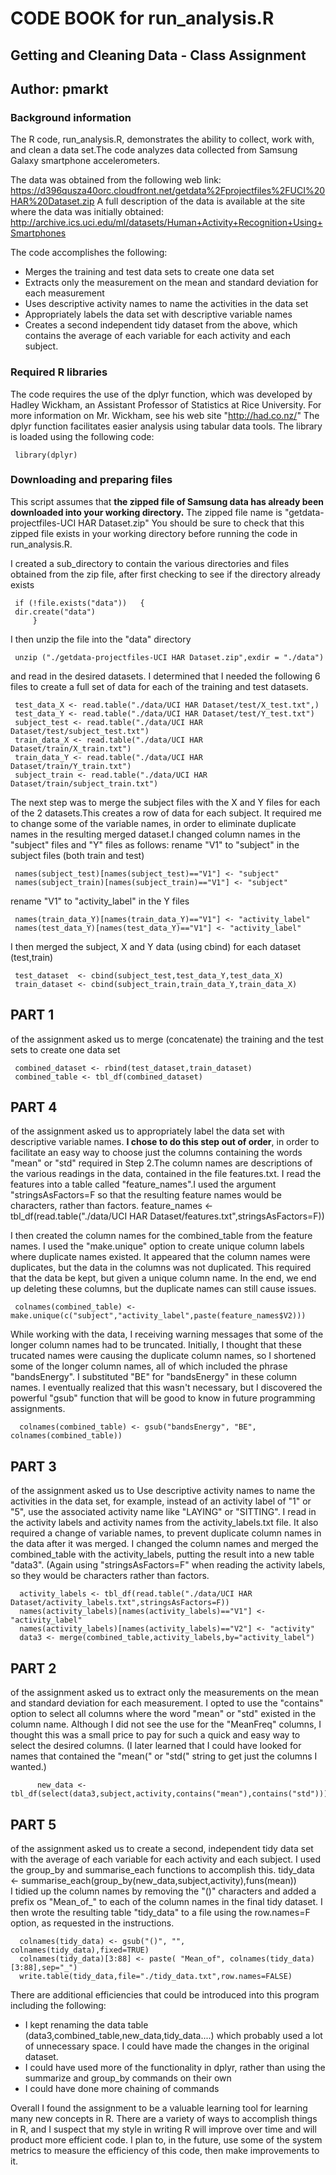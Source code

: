 # CODE BOOK for run_analysis.R
##   Getting and Cleaning Data - Class Assignment
##   Author: pmarkt

### Background information

The R code, run_analysis.R, demonstrates the ability to collect, work with, and clean a data set.The code analyzes data collected from Samsung Galaxy smartphone accelerometers. 

The data was obtained from the following web link:
https://d396qusza40orc.cloudfront.net/getdata%2Fprojectfiles%2FUCI%20HAR%20Dataset.zip 
A full description of the data is available at the site where the data was initially obtained:
http://archive.ics.uci.edu/ml/datasets/Human+Activity+Recognition+Using+Smartphones

The code accomplishes the following:
- Merges the training and test data sets to create one data set
- Extracts only the measurement on the mean and standard deviation for each measurement
- Uses descriptive activity names to name the activities in the data set
- Appropriately labels the data set with descriptive variable names
- Creates a second independent tidy dataset from the above, which contains the average of each variable for each activity and each subject.


### Required R libraries

The code requires the use of the dplyr function, which was developed by Hadley Wickham, an Assistant Professor of Statistics at Rice University. For more information on Mr. Wickham, see his web site "http://had.co.nz/"
The dplyr function facilitates easier analysis using tabular data tools.
The library is loaded using the following code:

	 library(dplyr)

### Downloading and preparing files

This script assumes that **the zipped file of Samsung data has already been downloaded into your working directory.** The zipped file name is "getdata-projectfiles-UCI HAR Dataset.zip" You should be sure to check that this zipped file exists in your working directory before running the code in run_analysis.R.

I created a sub_directory to contain the various directories and files obtained from the zip file, after first checking to see if the directory already exists
	
	 if (!file.exists("data"))   {
	 dir.create("data")
         }
I then unzip the file into the "data" directory

	 unzip ("./getdata-projectfiles-UCI HAR Dataset.zip",exdir = "./data")

and read in the desired datasets. I determined that I needed the following 6 files to create a full set of data for each of the training and test datasets.

	 test_data_X <- read.table("./data/UCI HAR Dataset/test/X_test.txt",)              
	 test_data_Y <- read.table("./data/UCI HAR Dataset/test/Y_test.txt")
	 subject_test <- read.table("./data/UCI HAR Dataset/test/subject_test.txt")
	 train_data_X <- read.table("./data/UCI HAR Dataset/train/X_train.txt")     
   	 train_data_Y <- read.table("./data/UCI HAR Dataset/train/Y_train.txt")
  	 subject_train <- read.table("./data/UCI HAR Dataset/train/subject_train.txt")

The next step was to merge the subject files with the X and Y files for each of the 2 datasets.This creates a row of data for each subject. It required me to change some of the variable names, in order to eliminate duplicate names in the resulting merged dataset.I changed column names in the "subject" files and "Y" files as follows:
rename "V1" to "subject" in the subject files (both train and test)

	 names(subject_test)[names(subject_test)=="V1"] <- "subject"         
	 names(subject_train)[names(subject_train)=="V1"] <- "subject" 

rename "V1" to "activity_label" in the Y files

	 names(train_data_Y)[names(train_data_Y)=="V1"] <- "activity_label"
	 names(test_data_Y)[names(test_data_Y)=="V1"] <- "activity_label"

I then merged the subject, X and Y data (using cbind) for each dataset (test,train)

	 test_dataset  <- cbind(subject_test,test_data_Y,test_data_X)
	 train_dataset <- cbind(subject_train,train_data_Y,train_data_X)

## PART 1 
of the assignment asked us to merge (concatenate) the training and the test sets to create one data set

	 combined_dataset <- rbind(test_dataset,train_dataset)
	 combined_table <- tbl_df(combined_dataset)

## PART 4
of the assignment asked us to appropriately label the data set with descriptive variable names. **I chose to do this step out of order**, in order to facilitate an easy way to choose just the columns containing the words "mean" or "std" required in Step 2.The column names are descriptions of the various readings in the data, contained in the file features.txt. I read the features into a table called "feature_names".I used the argument "stringsAsFactors=F so that the resulting feature names would be characters, rather than factors.
 	 feature_names <- tbl_df(read.table("./data/UCI HAR Dataset/features.txt",stringsAsFactors=F))           

I then created the column names for the combined_table from the feature names. I used the "make.unique" option to create unique column labels where duplicate names existed. It appeared that the column names were duplicates, but the data in the columns was not duplicated. This required that the data be kept, but given a unique column name. In the end, we end up deleting these columns, but the duplicate names can still cause issues.

	 colnames(combined_table) <- make.unique(c("subject","activity_label",paste(feature_names$V2)))

While working with the data, I receiving warning messages that some of the longer column names had to be truncated. Initially, I thought that these trucated names were causing the duplicate column names, so I shortened some of the longer column names, all of which included the phrase "bandsEnergy". I substituted "BE" for "bandsEnergy" in these column names. I eventually realized that this wasn't necessary, but I discovered the powerful "gsub" function that will be good to know in future programming assignments.

	  colnames(combined_table) <- gsub("bandsEnergy", "BE", colnames(combined_table)) 

## PART 3 
of the assignment asked us to Use descriptive activity names to name the activities in the data set, for example, instead of an activity label of "1" or "5", use the associated activity name like "LAYING" or "SITTING". I read in the activity labels and activity names from the activity_labels.txt file. It also required a change of variable names, to prevent duplicate column names in the data after it was merged. I changed the column names and merged the combined_table with the activity_labels, putting the result into a new table "data3". (Again using "stringsAsFactors=F" when reading the activity labels, so they would be characters rather than factors.

  	  activity_labels <- tbl_df(read.table("./data/UCI HAR Dataset/activity_labels.txt",stringsAsFactors=F))
  	  names(activity_labels)[names(activity_labels)=="V1"] <- "activity_label"
  	  names(activity_labels)[names(activity_labels)=="V2"] <- "activity"
 	  data3 <- merge(combined_table,activity_labels,by="activity_label")

## PART 2 
of the assignment asked us to extract only the measurements on the mean and standard deviation for each measurement. I opted to use the "contains" option to select all columns where the word "mean" or "std" existed in the column name. Although I did not see the use for the "MeanFreq" columns, I thought this was a small price to pay for such a quick and easy way to select the desired columns. (I later learned that I could have looked for names that contained the "mean(" or "std(" string to get just the columns I wanted.)

    	  new_data <- tbl_df(select(data3,subject,activity,contains("mean"),contains("std")))

## PART 5 
of the assignment asked us to create a second, independent tidy data set with the average of each variable for each activity and each subject. I used the group_by and summarise_each functions to accomplish this.
    tidy_data <- summarise_each(group_by(new_data,subject,activity),funs(mean))  
I tidied up the column names by removing the "()" characters and added a prefix os "Mean_of_" to each of the column names in the final tidy dataset. I then wrote the resulting table "tidy_data" to a file using the row.names=F option, as requested in the instructions.

	  colnames(tidy_data) <- gsub("()", "", colnames(tidy_data),fixed=TRUE) 
	  colnames(tidy_data)[3:88] <- paste( "Mean_of", colnames(tidy_data)[3:88],sep="_")
	  write.table(tidy_data,file="./tidy_data.txt",row.names=FALSE)

There are additional efficiencies that could be introduced into this program including the following:
- I kept renaming the data table (data3,combined_table,new_data,tidy_data....) which probably used a lot of unnecessary space. I could have made the changes in the original dataset.
- I could have used more of the functionality in dplyr, rather than using the summarize and group_by commands on their own
- I could have done more chaining of commands

Overall I found the assignment to be a valuable learning tool for learning many new concepts in R. There are a variety of ways to accomplish things in R, and I suspect that my style in writing R will improve over time and will product more efficient code. I plan to, in the future, use some of the system metrics to measure the efficiency of this code, then make improvements to it.